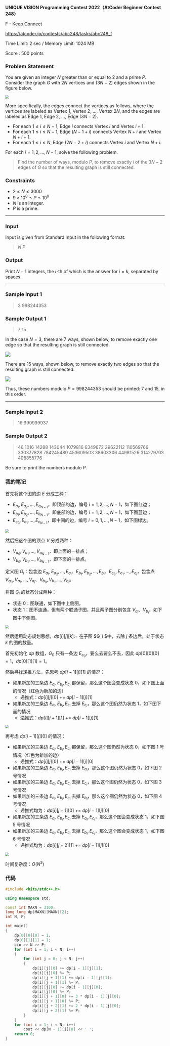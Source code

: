 **UNIQUE VISION Programming Contest 2022（AtCoder Beginner Contest 248）**

F - Keep Connect

https://atcoder.jp/contests/abc248/tasks/abc248_f

<!--more-->

Time Limit: 2 sec / Memory Limit: 1024 MB

Score : $500$ points

### Problem Statement

You are given an integer $N$ greater than or equal to $2$ and a prime $P$.
Consider the graph $G$ with $2N$ vertices and $(3N-2)$ edges shown in the figure below.

<img src="https://assets.zouht.com/img/note/46-01.webp" style="zoom:67%;" />

More specifically, the edges connect the vertices as follows, where the vertices are labeled as Vertex $1$, Vertex $2$, $\ldots$, Vertex $2N$, and the edges are labeled as Edge $1$, Edge $2$, $\ldots$, Edge $(3N-2)$.

- For each $1\leq i\leq N-1$, Edge $i$ connects Vertex $i$ and Vertex $i+1$.
- For each $1\leq i\leq N-1$, Edge $(N-1+i)$ connects Vertex $N+i$ and Vertex $N+i+1$.
- For each $1\leq i\leq N$, Edge $(2N-2+i)$ connects Vertex $i$ and Vertex $N+i$.

For each $i=1,2,\ldots ,N-1$, solve the following problem.

> Find the number of ways, modulo $P$, to remove exactly $i$ of the $3N-2$ edges of $G$ so that the resulting graph is still connected.

### Constraints

- $2 \leq N \leq 3000$
- $9\times 10^8 \leq P \leq 10^9$
- $N$ is an integer.
- $P$ is a prime.

------

### Input

Input is given from Standard Input in the following format:

> $N$ $P$

### Output

Print $N-1$ integers, the $i$-th of which is the answer for $i=k$, separated by spaces.

------

### Sample Input 1

> 3 998244353

### Sample Output 1

> 7 15

In the case $N=3$, there are $7$ ways, shown below, to remove exactly one edge so that the resulting graph is still connected.

<img src="https://assets.zouht.com/img/note/46-02.webp"  />

There are $15$ ways, shown below, to remove exactly two edges so that the resulting graph is still connected.

<img src="https://assets.zouht.com/img/note/46-03.webp"  />

Thus, these numbers modulo $P=998244353$ should be printed: $7$ and $15$, in this order.

------

### Sample Input 2

> 16 999999937

### Sample Output 2

> 46 1016 14288 143044 1079816 6349672 29622112 110569766 330377828 784245480 453609503 38603306 44981526 314279703 408855776

Be sure to print the numbers modulo $P$.

### 我的笔记

首先将这个图的边 $E$ 分成三种：

- $E_{a_1},E_{a_2},\dots,E_{a_{N-1}}$，即顶部的边，编号 $i=1,2,\dots,N-1$，如下图红边；
- $E_{b_1},E_{b_2},\dots,E_{b_{N-1}}$，即底部的边，编号 $i=1,2,\dots,N-1$，如下图蓝边；
- $E_{c_0},E_{c_1},\dots,E_{c_{N-1}}$，即中间的边，编号 $i=0,1,\dots,N-1$，如下图绿边。

<img src="https://assets.zouht.com/img/note/46-04.webp" style="zoom: 67%;" />

然后把这个图的顶点 $V$ 分成两种：

- $V_{a_0},V_{a_1},\dots,V_{a_{N-1}}$，即上面的一排点；
- $V_{b_0},V_{b_1},\dots,V_{b_{N-1}}$，即下面的一排点。

定义图 $G_i$：包含边 $E_{a_1},E_{a_2},\dots,E_{a_i}$、$E_{b_1},E_{b_2},\dots,E_{b_{i}}$、$E_{c_0},E_{c_1},\dots,E_{c_{i}}$，包含点 $V_{a_0},V_{a_1},\dots,V_{a_i}$、$V_{b_0},V_{b_1},\dots,V_{b_i}$。

将图 $G_i$ 的状态分成两种：

- 状态 $0$：图联通，如下图中上侧图。
- 状态 $1$：图不连通，但有两个联通子图，并且两子图分别包含 $V_{a_i}$、$V_{b_i}$，如下图中下侧图。

<img src="https://assets.zouht.com/img/note/46-05.webp" style="zoom: 67%;" />

然后运用动态规划思想，$dp[i][j][k]:=$ 在子图 $G_i $中，去除 $j$ 条边后，处于状态 $k$ 的图的数量。

首先初始化 $dp$ 数组，$G_0$ 只有一条边 $E_{c_0}$，要么去要么不去，因此 $dp[0][0][0]=1$，$dp[0][1][1]=1$。

然后寻找递推方法，先思考 $dp[i-1][j][1]$ 的情况：

- 如果新加的三条边 $E_{a_i},E_{b_i},E_{c_i}$ 都保留，那么这个图会变成状态 $0$，如下图上面的情况（红色为新加的边）
  - 递推式：$dp[i][j][0]$ += $dp[i-1][j][1]$
- 如果新加的三条边 $E_{a_i},E_{b_i},E_{c_i}$ 去掉 $E_{c_i}$，那么这个图仍然为状态 $1$，如下图下面的情况
  - 递推式：$dp[i][j+1][1]$ += $dp[i-1][j][1]$

<img src="https://assets.zouht.com/img/note/46-06.webp" style="zoom: 67%;" />

再考虑 $dp[i-1][j][0]$ 的情况：

- 如果新加的三条边 $E_{a_i},E_{b_i},E_{c_i}$ 都保留，那么这个图仍然为状态 $0$，如下图 $1$ 号情况（红色为新加的边）
  - 递推式：$dp[i][j][0]$ += $dp[i-1][j][0]$
- 如果新加的三条边 $E_{a_i},E_{b_i},E_{c_i}$ 去掉 $E_{a_i}$，那么这个图仍然为状态 $0$，如下图 $2$ 号情况
- 如果新加的三条边 $E_{a_i},E_{b_i},E_{c_i}$ 去掉 $E_{c_i}$，那么这个图仍然为状态 $0$，如下图 $3$ 号情况
- 如果新加的三条边 $E_{a_i},E_{b_i},E_{c_i}$ 去掉 $E_{b_i}$，那么这个图仍然为状态 $0$，如下图 $4$ 号情况
  - 递推式均为：$dp[i][j+1][0]$ += $dp[i-1][j][0]$
- 如果新加的三条边 $E_{a_i},E_{b_i},E_{c_i}$ 去掉 $E_{a_i},E_{c_i}$，那么这个图会变成状态 $1$，如下图 $5$ 号情况
- 如果新加的三条边 $E_{a_i},E_{b_i},E_{c_i}$ 去掉 $E_{b_i},E_{c_i}$，那么这个图会变成状态 $1$，如下图 $6$ 号情况
  - 递推式均为：$dp[i][j+2][1]$ += $dp[i-1][j][0]$

<img src="https://assets.zouht.com/img/note/46-07.webp" style="zoom: 67%;" />

时间复杂度：$O(N^2)$

### 代码

```cpp
#include <bits/stdc++.h>

using namespace std;

const int MAXN = 3100;
long long dp[MAXN][MAXN][2];
int N, P;

int main()
{
    dp[0][0][0] = 1;
    dp[0][1][1] = 1;
    cin >> N >> P;
    for (int i = 1; i < N; i++)
    {
        for (int j = 0; j < N; j++)
        {
            dp[i][j][0] += dp[i - 1][j][1];
            dp[i][j][0] %= P;
            dp[i][j + 1][1] += dp[i - 1][j][1];
            dp[i][j + 1][1] %= P;
            dp[i][j][0] += dp[i - 1][j][0];
            dp[i][j][0] %= P;
            dp[i][j + 1][0] += 3 * dp[i - 1][j][0];
            dp[i][j + 1][0] %= P;
            dp[i][j + 2][1] += 2 * dp[i - 1][j][0];
            dp[i][j + 2][1] %= P;
        }
    }
    for (int i = 1; i < N; i++)
        cout << dp[N - 1][i][0] << ' ';
    return 0;
}
```

